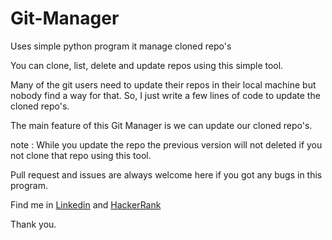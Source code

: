 # Git-Manager
Uses simple python program it manage cloned repo's

You can clone, list, delete and update repos using this
simple tool.

Many of the git users need to update their repos in 
their local machine but nobody find a way for that.
So, I just write a few lines of code to update the
cloned repo's.

The main feature of this Git Manager is we can update 
our cloned repo's.


note : While you update the repo the previous version 
will not deleted if you not clone that repo using this 
tool.

Pull request and issues are always welcome here if you
got any bugs in this program.


Find me in [Linkedin](https://www.linkedin.com/in/gowtham-s-516433182) and [HackerRank](https://www.hackerrank.com/gowtham758550)


Thank you.


